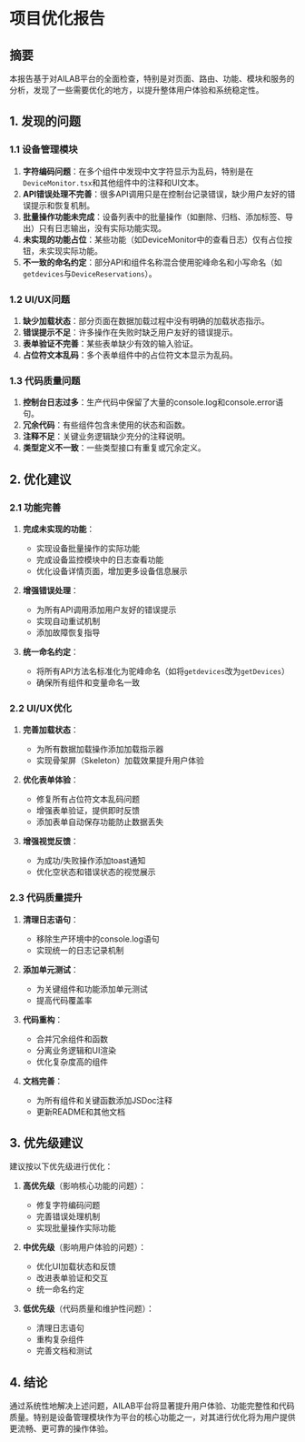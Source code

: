# 项目优化报告

## 摘要
本报告基于对AILAB平台的全面检查，特别是对页面、路由、功能、模块和服务的分析，发现了一些需要优化的地方，以提升整体用户体验和系统稳定性。

## 1. 发现的问题

### 1.1 设备管理模块
1. **字符编码问题**：在多个组件中发现中文字符显示为乱码，特别是在`DeviceMonitor.tsx`和其他组件中的注释和UI文本。
2. **API错误处理不完善**：很多API调用只是在控制台记录错误，缺少用户友好的错误提示和恢复机制。
3. **批量操作功能未完成**：设备列表中的批量操作（如删除、归档、添加标签、导出）只有日志输出，没有实际功能实现。
4. **未实现的功能占位**：某些功能（如DeviceMonitor中的查看日志）仅有占位按钮，未实现实际功能。
5. **不一致的命名约定**：部分API和组件名称混合使用驼峰命名和小写命名（如`getdevices`与`DeviceReservations`）。

### 1.2 UI/UX问题
1. **缺少加载状态**：部分页面在数据加载过程中没有明确的加载状态指示。
2. **错误提示不足**：许多操作在失败时缺乏用户友好的错误提示。
3. **表单验证不完善**：某些表单缺少有效的输入验证。
4. **占位符文本乱码**：多个表单组件中的占位符文本显示为乱码。

### 1.3 代码质量问题
1. **控制台日志过多**：生产代码中保留了大量的console.log和console.error语句。
2. **冗余代码**：有些组件包含未使用的状态和函数。
3. **注释不足**：关键业务逻辑缺少充分的注释说明。
4. **类型定义不一致**：一些类型接口有重复或冗余定义。

## 2. 优化建议

### 2.1 功能完善
1. **完成未实现的功能**：
   - 实现设备批量操作的实际功能
   - 完成设备监控模块中的日志查看功能
   - 优化设备详情页面，增加更多设备信息展示

2. **增强错误处理**：
   - 为所有API调用添加用户友好的错误提示
   - 实现自动重试机制
   - 添加故障恢复指导

3. **统一命名约定**：
   - 将所有API方法名标准化为驼峰命名（如将`getdevices`改为`getDevices`）
   - 确保所有组件和变量命名一致

### 2.2 UI/UX优化
1. **完善加载状态**：
   - 为所有数据加载操作添加加载指示器
   - 实现骨架屏（Skeleton）加载效果提升用户体验

2. **优化表单体验**：
   - 修复所有占位符文本乱码问题
   - 增强表单验证，提供即时反馈
   - 添加表单自动保存功能防止数据丢失

3. **增强视觉反馈**：
   - 为成功/失败操作添加toast通知
   - 优化空状态和错误状态的视觉展示

### 2.3 代码质量提升
1. **清理日志语句**：
   - 移除生产环境中的console.log语句
   - 实现统一的日志记录机制

2. **添加单元测试**：
   - 为关键组件和功能添加单元测试
   - 提高代码覆盖率

3. **代码重构**：
   - 合并冗余组件和函数
   - 分离业务逻辑和UI渲染
   - 优化复杂度高的组件

4. **文档完善**：
   - 为所有组件和关键函数添加JSDoc注释
   - 更新README和其他文档

## 3. 优先级建议
建议按以下优先级进行优化：

1. **高优先级**（影响核心功能的问题）：
   - 修复字符编码问题
   - 完善错误处理机制
   - 实现批量操作实际功能

2. **中优先级**（影响用户体验的问题）：
   - 优化UI加载状态和反馈
   - 改进表单验证和交互
   - 统一命名约定

3. **低优先级**（代码质量和维护性问题）：
   - 清理日志语句
   - 重构复杂组件
   - 完善文档和测试

## 4. 结论
通过系统性地解决上述问题，AILAB平台将显著提升用户体验、功能完整性和代码质量。特别是设备管理模块作为平台的核心功能之一，对其进行优化将为用户提供更流畅、更可靠的操作体验。
